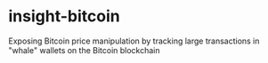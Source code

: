 # insight-bitcoin
Exposing Bitcoin price manipulation by tracking large transactions in "whale" wallets on the Bitcoin blockchain
